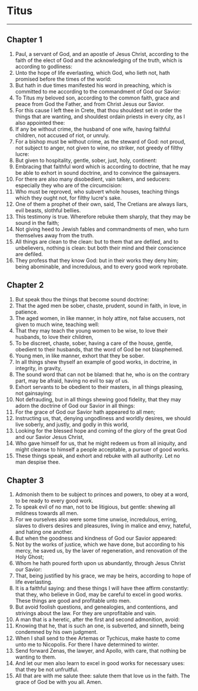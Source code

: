# Titus

---

## Chapter 1 

1. Paul, a servant of God, and an apostle of Jesus Christ, according to the faith of the elect of God and the acknowledging of the truth, which is according to godliness:
2. Unto the hope of life everlasting, which God, who lieth not, hath promised before the times of the world:
3. But hath in due times manifested his word in preaching, which is committed to me according to the commandment of God our Savior:
4. To Titus my beloved son, according to the common faith, grace and peace from God the Father, and from Christ Jesus our Savior.
5. For this cause I left thee in Crete, that thou shouldest set in order the things that are wanting, and shouldest ordain priests in every city, as I also appointed thee:
6. If any be without crime, the husband of one wife, having faithful children, not accused of riot, or unruly.
7. For a bishop must be without crime, as the steward of God: not proud, not subject to anger, not given to wine, no striker, not greedy of filthy lucre:
8. But given to hospitality, gentle, sober, just, holy, continent:
9. Embracing that faithful word which is according to doctrine, that he may be able to exhort in sound doctrine, and to convince the gainsayers.
10. For there are also many disobedient, vain talkers, and seducers: especially they who are of the circumcision:
11. Who must be reproved, who subvert whole houses, teaching things which they ought not, for filthy lucre's sake.
12. One of them a prophet of their own, said, The Cretians are always liars, evil beasts, slothful bellies.
13. This testimony is true. Wherefore rebuke them sharply, that they may be sound in the faith;
14. Not giving heed to Jewish fables and commandments of men, who turn themselves away from the truth.
15. All things are clean to the clean: but to them that are defiled, and to unbelievers, nothing is clean: but both their mind and their conscience are defiled.
16. They profess that they know God: but in their works they deny him; being abominable, and incredulous, and to every good work reprobate.

## Chapter 2 

1. But speak thou the things that become sound doctrine:
2. That the aged men be sober, chaste, prudent, sound in faith, in love, in patience.
3. The aged women, in like manner, in holy attire, not false accusers, not given to much wine, teaching well:
4. That they may teach the young women to be wise, to love their husbands, to love their children,
5. To be discreet, chaste, sober, having a care of the house, gentle, obedient to their husbands, that the word of God be not blasphemed.
6. Young men, in like manner, exhort that they be sober.
7. In all things shew thyself an example of good works, in doctrine, in integrity, in gravity,
8. The sound word that can not be blamed: that he, who is on the contrary part, may be afraid, having no evil to say of us.
9. Exhort servants to be obedient to their masters, in all things pleasing, not gainsaying:
10. Not defrauding, but in all things shewing good fidelity, that they may adorn the doctrine of God our Savior in all things:
11. For the grace of God our Savior hath appeared to all men;
12. Instructing us, that, denying ungodliness and worldly desires, we should live soberly, and justly, and godly in this world,
13. Looking for the blessed hope and coming of the glory of the great God and our Savior Jesus Christ,
14. Who gave himself for us, that he might redeem us from all iniquity, and might cleanse to himself a people acceptable, a pursuer of good works.
15. These things speak, and exhort and rebuke with all authority. Let no man despise thee.

## Chapter 3 

1. Admonish them to be subject to princes and powers, to obey at a word, to be ready to every good work.
2. To speak evil of no man, not to be litigious, but gentle: shewing all mildness towards all men.
3. For we ourselves also were some time unwise, incredulous, erring, slaves to divers desires and pleasures, living in malice and envy, hateful, and hating one another.
4. But when the goodness and kindness of God our Savior appeared:
5. Not by the works of justice, which we have done, but according to his mercy, he saved us, by the laver of regeneration, and renovation of the Holy Ghost;
6. Whom he hath poured forth upon us abundantly, through Jesus Christ our Savior:
7. That, being justified by his grace, we may be heirs, according to hope of life everlasting.
8. It is a faithful saying: and these things I will have thee affirm constantly: that they, who believe in God, may be careful to excel in good works. These things are good and profitable unto men.
9. But avoid foolish questions, and genealogies, and contentions, and strivings about the law. For they are unprofitable and vain.
10. A man that is a heretic, after the first and second admonition, avoid:
11. Knowing that he, that is such an one, is subverted, and sinneth, being condemned by his own judgment.
12. When I shall send to thee Artemas or Tychicus, make haste to come unto me to Nicopolis. For there I have determined to winter.
13. Send forward Zenas, the lawyer, and Apollo, with care, that nothing be wanting to them.
14. And let our men also learn to excel in good works for necessary uses: that they be not unfruitful.
15. All that are with me salute thee: salute them that love us in the faith. The grace of God be with you all. Amen.
